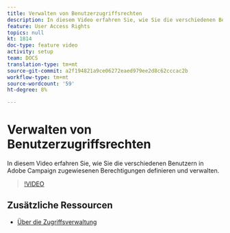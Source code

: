 ```yaml
---
title: Verwalten von Benutzerzugriffsrechten
description: In diesem Video erfahren Sie, wie Sie die verschiedenen Benutzern in Adobe Campaign zugewiesenen Berechtigungen definieren und verwalten.
feature: User Access Rights
topics: null
kt: 1814
doc-type: feature video
activity: setup
team: DOCS
translation-type: tm+mt
source-git-commit: a2f194821a9ce06272eaed979ee2d8c62cccac2b
workflow-type: tm+mt
source-wordcount: '59'
ht-degree: 8%

---
```



# Verwalten von Benutzerzugriffsrechten

In diesem Video erfahren Sie, wie Sie die verschiedenen Benutzern in Adobe Campaign zugewiesenen Berechtigungen definieren und verwalten.

>[!VIDEO](https://video.tv.adobe.com/v/24671?quality=12)

## Zusätzliche Ressourcen

* [Über die Zugriffsverwaltung](https://docs.adobe.com/content/help/en/campaign-standard/using/administrating/users-and-security/about-access-management.html)
